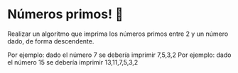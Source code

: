 # Números primos! 🔢

Realizar un algoritmo que imprima los números primos entre 2 y un número dado, de forma descendente. 

Por ejemplo: dado el número 7 se debería imprimir 7,5,3,2
Por ejemplo: dado el número 15 se debería imprimir 13,11,7,5,3,2
